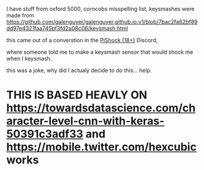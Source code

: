 I have stuff from oxford 5000, corncobs misspelling list, 
keysmashes were made from https://github.com/galenguyer/galenguyer.github.io.v1/blob/7bac2fa62bf89dd97e4321faa745bf3fd2a08c06/keysmash.html

this came out of a converstion in the [PiShock (18+)](https://pishock.com) Discord, 

where someone told me to make a keysmash sensor that would shock me when I keysmash.

this was a joke, why did I actualy decide to do this... 
help.


#  THIS IS BASED HEAVLY ON https://towardsdatascience.com/character-level-cnn-with-keras-50391c3adf33 and https://mobile.twitter.com/hexcubic works


